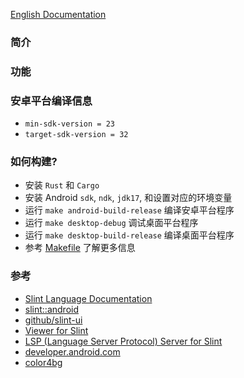 <!-- <div style="display: flex, margin: 8px"> -->
<!--     <img src="./screenshot/1.png" width="100"/> -->
<!--     <img src="./screenshot/2.png" width="100"/> -->
<!--     <img src="./screenshot/3.png" width="100"/> -->
<!--     <img src="./screenshot/4.png" width="100"/> -->
<!--     <img src="./screenshot/5.png" width="100"/> -->
<!--     <img src="./screenshot/6.png" width="100"/> -->
<!--     <img src="./screenshot/7.png" width="100"/> -->
<!--     <img src="./screenshot/8.png" width="100"/> -->
<!-- </div> -->

[English Documentation](./README.md)

### 简介

### 功能

### 安卓平台编译信息
- `min-sdk-version = 23`
- `target-sdk-version = 32`

### 如何构建?
- 安装 `Rust` 和 `Cargo`
- 安装 Android `sdk`, `ndk`, `jdk17`, 和设置对应的环境变量
- 运行 `make android-build-release` 编译安卓平台程序
- 运行 `make desktop-debug` 调试桌面平台程序
- 运行 `make desktop-build-release` 编译桌面平台程序
- 参考 [Makefile](./Makefile) 了解更多信息

### 参考
- [Slint Language Documentation](https://slint-ui.com/releases/1.0.0/docs/slint/)
- [slint::android](https://snapshots.slint.dev/master/docs/rust/slint/android/#building-and-deploying)
- [github/slint-ui](https://github.com/slint-ui/slint)
- [Viewer for Slint](https://github.com/slint-ui/slint/tree/master/tools/viewer)
- [LSP (Language Server Protocol) Server for Slint](https://github.com/slint-ui/slint/tree/master/tools/lsp)
- [developer.android.com](https://developer.android.com/guide)
- [color4bg](https://www.color4bg.com/zh-hans/)

